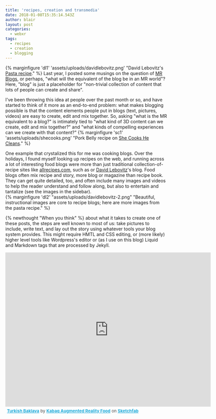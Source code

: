 ```yaml
---
title: 'recipes, creation and transmedia'
date: 2018-01-08T15:35:14.543Z
author: blair
layout: post
categories:
  - webxr
tags:
  - recipes
  - creation
  - blogging
---
```

{% marginfigure 'dl1' 'assets/uploads/davidlebovitz.png' "David Lebovitz's [Pasta recipe](https://www.davidlebovitz.com/how-to-make-fresh-pasta-homemade-recipe/)." %}
Last year, I posted some musings on the question of [MR Blogs](/2017/11/14/what-is-an-mr-blog/), or perhaps, "what will the equivalent of the blog be in an MR world"? Here, "blog" is just a placeholder for "non-trivial collection of content that lots of people can create and share".

I've been throwing this idea at people over the past month or so, and have started to think of it more as an end-to-end problem: what makes blogging possible is that the content elements people put in blogs (text, pictures, videos) are easy to create, edit and mix together. So, asking "what is the MR equivalent to a blog?" is intimately tied to "what kind of 3D content can we create, edit and mix together?" and "what kinds of compelling experiences can we create with that content?"
{% marginfigure 'sc1' 'assets/uploads/shecooks.png' "Pork Belly recipe on [She Cooks He Cleans](https://shecookshecleans.net/2012/04/30/maple-bourbon-smoked-pork-belly/)." %}

One example that crystalized this for me was cooking blogs. Over the holidays, I found myself looking up recipes on the web, and running across a lot of interesting food blogs were more than just traditional collection-of-recipe sites like [allrecipes.com](http://allrecipes.com), such as  or [David Lebovitz](https://www.davidlebovitz.com/)'s blog.
Food blogs often mix recipe and story, more blog or magazine than recipe book.  They can get quite detailed, too, and often include many images and videos to help the reader understand and follow along, but also to entertain and tantalize (see the images in the sidebar).  
{% marginfigure 'dl2' "assets/uploads/davidlebovitz-2.png" "Beautiful, instructional images are core to recipe blogs; here are more images from the pasta recipe." %}

{% newthought "When you think" %} about what it takes to create one of these posts, the steps are well known to most of us: take pictures to include, write text, and lay out the story using whatever tools your blog system provides. This might require HMTL and CSS editing, or (more likely) higher level tools like Wordpress's editor or (as I use on this blog) Liquid and Markdown tags that are processed by Jekyll.

<div class="sketchfab-embed-wrapper"><iframe width="640" height="480" src="https://sketchfab.com/models/7781337f561241e1974809a8c6783efd/embed" frameborder="0" allowvr allowfullscreen mozallowfullscreen="true" webkitallowfullscreen="true" onmousewheel=""></iframe>

<p style="font-size: 13px; font-weight: normal; margin: 5px; color: #4A4A4A;">
    <a href="https://sketchfab.com/models/7781337f561241e1974809a8c6783efd?utm_medium=embed&utm_source=website&utm_campain=share-popup" target="_blank" style="font-weight: bold; color: #1CAAD9;">Turkish Baklava</a>
    by <a href="https://sketchfab.com/kabaq?utm_medium=embed&utm_source=website&utm_campain=share-popup" target="_blank" style="font-weight: bold; color: #1CAAD9;">Kabaq Augmented Reality Food</a>
    on <a href="https://sketchfab.com?utm_medium=embed&utm_source=website&utm_campain=share-popup" target="_blank" style="font-weight: bold; color: #1CAAD9;">Sketchfab</a>
</p>
</div>
